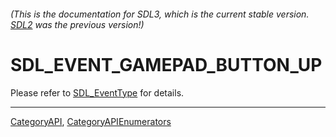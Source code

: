 ###### (This is the documentation for SDL3, which is the current stable version. [SDL2](https://wiki.libsdl.org/SDL2/) was the previous version!)
# SDL_EVENT_GAMEPAD_BUTTON_UP

Please refer to [SDL_EventType](SDL_EventType) for details.

----
[CategoryAPI](CategoryAPI), [CategoryAPIEnumerators](CategoryAPIEnumerators)

